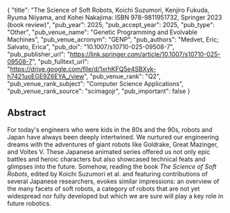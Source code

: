 {
  "title": "The Science of Soft Robots, Koichi Suzumori, Kenjiro Fukuda, Ryuma Niiyama, and Kohei Nakajima: ISBN 978-9811951732, Springer 2023 (book review)",
  "pub_year": 2025,
  "pub_accept_year": 2025,
  "pub_type": "Other",
  "pub_venue_name": "Genetic Programming and Evolvable Machines",
  "pub_venue_acronym": "GENP",
  "pub_authors": "Medvet, Eric; Salvato, Erica",
  "pub_doi": "10.1007/s10710-025-09508-7",
  "pub_publisher_url": "https://link.springer.com/article/10.1007/s10710-025-09508-7",
  "pub_fulltext_url": "https://drive.google.com/file/d/1xrhKFQ5e4SBXyk-h7421uoEGE9Z6EYA_/view",
  "pub_venue_rank": "Q2",
  "pub_venue_rank_subject": "Computer Science Applications",
  "pub_venue_rank_source": "scimagojr",
  "pub_important": false
}

## Abstract
For today's engineers who were kids in the 80s and the 90s, robots and Japan have always been deeply intertwined. We nurtured our engineering dreams with the adventures of giant robots like Goldrake, Great Mazinger, and Voltes V. These Japanese animated series offered us not only epic battles and heroic characters but also showcased technical feats and glimpses into the future. Somehow, reading the book *The Science of Soft Robots*, edited by Koichi Suzumori et al. and featuring contributions of several Japanese researchers, evokes similar impressions: an overview of the many facets of soft robots, a category of robots that are not yet widespread nor fully developed but which we are sure will play a key role in future robotics.
